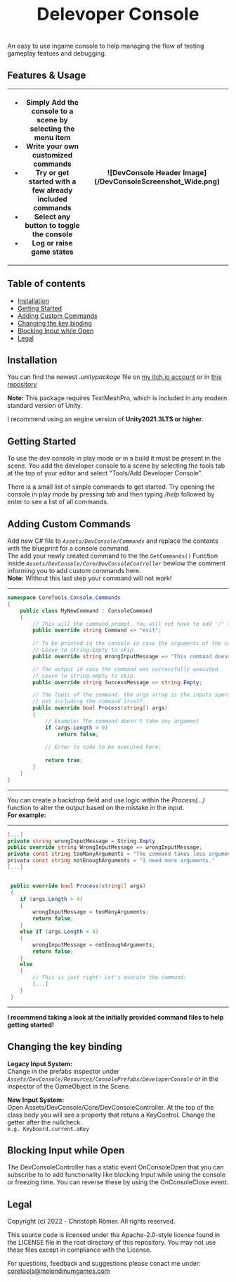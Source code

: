 <p style="text-align:center; font-weight:bold;font-size:40px">Delevoper Console</p>
<p>An easy to use ingame console to help managing the flow of testing gameplay featues and debugging.
<br>

## Features & Usage
<table>
<tr>
<th>

- **Simply** Add the console to a scene by selecting the menu item
- Write your **own customized** commands
- Try or get started with a few already **included commands**
- Select **any button** to toggle the console
- **Log or raise** game states

</th>
<th>
![DevConsole Header Image](/DevConsoleScreenshot_Wide.png)
</th>
</tr>
</table>

## Table of contents
- <a href="#Installation">Installation</a>
- <a href="#Getting-Started">Getting Started</a>
- <a href="#Adding-Custom-Commands">Adding Custom Commands</a>
- <a href="#Changing-The-Key-Binding">Changing the key binding</a>
- <a href="#Blocking-Input-while-Open">Blocking Input while Open</a>
- <a href="#Legal">Legal</a>


## Installation

You can find the newest _.unitypackage_ file on [my itch.io account](https://molendinumgames.itch.io/) or in [this repository](https://github.com/MolendinumGames/UnityCoreTools/tree/main/Assets/DevConsole)

**Note:** This package requires TextMeshPro, which is included in any modern standard version of Unity.

I recommend using an engine version of **Unity2021.3LTS or higher**.

## Getting Started
To use the dev console in play mode or in a build it must be present in the scene.
You add the developer console to a scene by selecting the tools tab at the top of
your editor and select "Tools/Add Developer Console".<p>
There is a small list of simple commands to get started. Try opening the console in play mode by pressing _tab_ and then typing _/help_ followed by enter to see a list of all commands.

## Adding Custom Commands
Add new C# file to _`Assets/DevConsole/Commands`_ and replace the contents with the blueprint for a console command.<br>
The add your newly created command to the the `GetCommands()` Function inside _`Assets/DevConsole/Core/DevConsoleController`_ bewlow the comment informing you to add custom commands here.<br>
**Note:** Without this last step your command will not work!

<hr>

```csharp
namespace CoreTools.Console.Commands
{
    public class MyNewCommand : ConsoleCommand
    {
        // This will the command prompt. You will not have to add '/' to the string.
        public override string Command => "exit";
        
        // To be printed in the console in case the arguments of the command are wrong
        // Leave to string.Empty to skip.
        public override string WrongInputMessage => "This command doesn't take any inputs";

        // The output in case the command was successfully executed.
        // Leave to string.empty to skip.
        public override string SuccessMessage => string.Empty;

        // The logic of the command. the args array is the inputs sperated by space
        // not including the command itself.
        public override bool Process(string[] args)
        {
            // Example: The command doesn't take any argument
            if (args.Length > 0)
                return false;
            
            // Enter to code to be executed here:
            
            return true;
        }
    }
}
```

<hr>

You can create a backdrop field and use logic within the _Process(...)_ function to alter the output based on the mistake in the input.<br>
<b>For example:</b>

<hr>

```csharp
[...]
private string wrongInputMessage = String.Empty
public override string WrongInputMessage => wrongInputMessage;
private const string tooManyArguments = "The command takes less arguments."
privata const string notEnoughArguments = "I need more arguments."
[...]


 public override bool Process(string[] args)
 {
    if (args.Length > 4)
    {
        wrongInputMessage = tooManyArguments;
        return false;
    }
    else if (args.Length < 4)
    {
        wrongInputMessage = notEnoughArguments;
        return false;
    }
    else
    {
        // This is just right! Let's execute the command:
        [...]
    }
 }
```

<hr>

<b>I recommend taking a look at the initially provided command files to help getting started!</b>

## Changing the key binding
**Legacy Input System:**<br>
Change in the prefabs inspector under
_`Assets/DevConsole/Resources/ConsolePrefabs/DeveloperConsole`_ or in the inspector of the GameObject in the Scene.

**New Input System:**<br>
Open Assets/DevConsole/Core/DevConsoleController.
At the top of the class body you will see a property that retuns a KeyControl. Change the getter after the nullcheck.<br>
`e.g. Keyboard.current.aKey`

## Blocking Input while Open
The DevConsoleController has a static event OnConsoleOpen that you can subscribe to
to add functionality like blocking Input while using the console or freezing time.
You can reverse these by using the OnConsoleClose event.

## Legal
Copyright (c) 2022 - Christoph Römer. All rights reserved. 

This source code is licensed under the Apache-2.0-style license found
in the LICENSE file in the root directory of this repository. 
You may not use these files except in compliance with the License.

For questions, feedback and suggestions please conact me under:
coretools@molendinumgames.com
